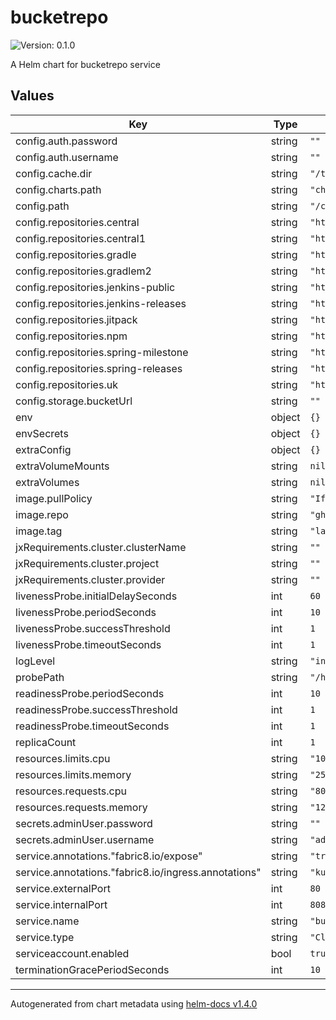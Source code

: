 # bucketrepo

![Version: 0.1.0](https://img.shields.io/badge/Version-0.1.0-informational?style=flat-square)

A Helm chart for bucketrepo service

## Values

| Key | Type | Default | Description |
|-----|------|---------|-------------|
| config.auth.password | string | `""` |  |
| config.auth.username | string | `""` |  |
| config.cache.dir | string | `"/tmp/bucketrepo"` |  |
| config.charts.path | string | `"charts"` |  |
| config.path | string | `"/config"` |  |
| config.repositories.central | string | `"https://repo.maven.org/maven2"` |  |
| config.repositories.central1 | string | `"https://repo1.maven.org/maven2"` |  |
| config.repositories.gradle | string | `"https://services.gradle.org/distributions/"` |  |
| config.repositories.gradlem2 | string | `"https://plugins.gradle.org/m2/"` |  |
| config.repositories.jenkins-public | string | `"https://repo.jenkins-ci.org/public/"` |  |
| config.repositories.jenkins-releases | string | `"https://repo.jenkins-ci.org/releases/"` |  |
| config.repositories.jitpack | string | `"https://jitpack.io/"` |  |
| config.repositories.npm | string | `"https://registry.npmjs.org/"` |  |
| config.repositories.spring-milestone | string | `"https://repo.spring.io/milestone/"` |  |
| config.repositories.spring-releases | string | `"https://repo.spring.io/release/"` |  |
| config.repositories.uk | string | `"http://uk.maven.org/maven2/"` |  |
| config.storage.bucketUrl | string | `""` |  |
| env | object | `{}` |  |
| envSecrets | object | `{}` |  |
| extraConfig | object | `{}` |  |
| extraVolumeMounts | string | `nil` |  |
| extraVolumes | string | `nil` |  |
| image.pullPolicy | string | `"IfNotPresent"` |  |
| image.repo | string | `"ghcr.io/jenkins-x/bucketrepo"` |  |
| image.tag | string | `"latest"` |  |
| jxRequirements.cluster.clusterName | string | `""` |  |
| jxRequirements.cluster.project | string | `""` |  |
| jxRequirements.cluster.provider | string | `""` |  |
| livenessProbe.initialDelaySeconds | int | `60` |  |
| livenessProbe.periodSeconds | int | `10` |  |
| livenessProbe.successThreshold | int | `1` |  |
| livenessProbe.timeoutSeconds | int | `1` |  |
| logLevel | string | `"info"` |  |
| probePath | string | `"/healthz"` |  |
| readinessProbe.periodSeconds | int | `10` |  |
| readinessProbe.successThreshold | int | `1` |  |
| readinessProbe.timeoutSeconds | int | `1` |  |
| replicaCount | int | `1` |  |
| resources.limits.cpu | string | `"100m"` |  |
| resources.limits.memory | string | `"256Mi"` |  |
| resources.requests.cpu | string | `"80m"` |  |
| resources.requests.memory | string | `"128Mi"` |  |
| secrets.adminUser.password | string | `""` |  |
| secrets.adminUser.username | string | `"admin"` |  |
| service.annotations."fabric8.io/expose" | string | `"true"` |  |
| service.annotations."fabric8.io/ingress.annotations" | string | `"kubernetes.io/ingress.class: nginx"` |  |
| service.externalPort | int | `80` |  |
| service.internalPort | int | `8080` |  |
| service.name | string | `"bucketrepo"` |  |
| service.type | string | `"ClusterIP"` |  |
| serviceaccount.enabled | bool | `true` |  |
| terminationGracePeriodSeconds | int | `10` |  |

----------------------------------------------
Autogenerated from chart metadata using [helm-docs v1.4.0](https://github.com/norwoodj/helm-docs/releases/v1.4.0)
